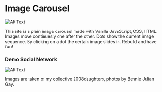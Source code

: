 # Image Carousel

![Alt Text](demo-pics-gifs/image-carousel-3.png)

This site is a plain image carousel made with Vanilla JavaScript, CSS, HTML.
Images move continuesly one after the other. Dots show the current image sequence. By clicking on a dot the certain image slides in. Rebuild and have fun!

### Demo Social Network

![Alt Text](demo-pics-gifs/image-carousel-2.gif)

Images are taken of my collective 2008daughters, photos by Bennie Julian Gay.
